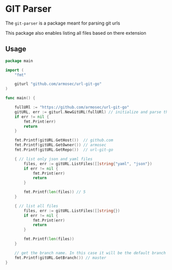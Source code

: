# GIT Parser

The `git-parser` is a package meant for parsing git urls

This package also enables listing all files based on there extension

## Usage

```go
package main

import (
	"fmt"

	giturl "github.com/armosec/url-git-go"
)

func main() {

	fullURl := "https://github.com/armosec/url-git-go"
	gitURL, err := giturl.NewGitURL(fullURl) // initialize and parse the URL
	if err != nil {
		fmt.Print(err)
		return
	}

	fmt.Printf(gitURL.GetHost())  // github.com
	fmt.Printf(gitURL.GetOwner()) // armosec
	fmt.Printf(gitURL.GetRepo())  // url-git-go

	{ // list only json and yaml files
		files, err := gitURL.ListFiles([]string{"yaml", "json"})
		if err != nil {
			fmt.Print(err)
			return
		}

		fmt.Printf(len(files)) // 5
	}

	{ // list all files
		files, err := gitURL.ListFiles([]string{})
		if err != nil {
			fmt.Print(err)
			return
		}

		fmt.Printf(len(files))
	}

	// get the branch name. In this case it will be the default branch since it was not specified in the URL
	fmt.Printf(gitURL.GetBranch()) // master
}

```